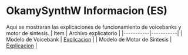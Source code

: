 # OkamySynthW Informacion (ES)
Aqui se mostraran las explicaciones de funcionamiento de voicebanks y motor de sintesis.
| Item | Archivo explicatorio |
|-----------|-----------|
| Modelo de Voicebank    | [Explicacion](mds/es/SynthesisEngine.md)    |
| Modelo de Motor de Sintesis    | [Explicacion]()    |
